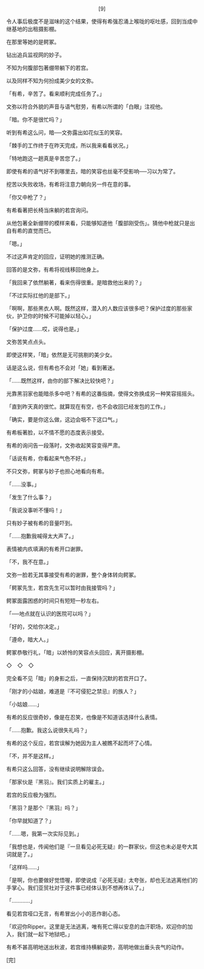 <p align="center">[9]</p>

令人事后极度不是滋味的这个结果，使得有希强忍涌上喉咙的呕吐感，回到当成中继基地的出租摄影棚。

在那里等她的是鳄冢。

钻出追兵监视网的妙子。

不知为何腹部包著绷带躺下的若宫。

以及同样不知为何扮成美少女的文弥。

「有希，辛苦了。看来顺利完成任务了。」

文弥以符合外貌的声音与语气慰劳，有希以所谓的「白眼」注视他。

「暗。你不是很忙吗？」

听到有希这么问，暗──文弥露出如花似玉的笑容。

「棘手的工作终于在昨天完成，所以我来看看状况。」

「特地跑这一趟真是辛苦您了。」

即使有希的语气好不到哪里去，暗的笑容也丝毫不受影响──习以为常了。

挖苦以失败收场，有希将注意力朝向另一件在意的事。

「你又中枪了？」

有希看著把长椅当床躺的若宫询问。

从他包著全新绷带的模样来看，只能够知道他「腹部刚受伤」。猜他中枪就只是出自有希的直觉而已。

「嗯。」

不过这声肯定的回应，证明她的推测正确。

回答的是文弥，有希将视线移回他身上。

「我回来了依然躺著，看来伤得很重。是暗救他出来的？」

「不过实际扛他的是部下。」

「啊啊，那些黑衣人啊。既然这样，潜入的人数应该很多吧？保护过度的那些家伙，护卫你的时候不可能掉以轻心。」

「保护过度……哎，说得也是。」

文弥苦笑点点头。

即使这样笑，「暗」依然是无可挑剔的美少女。

话是这么说，但有希也不会对「她」看到著迷。

「……既然这样，由你的部下解决比较快吧？」

光靠黑羽家也能暗杀多中吧？有希的这番指摘，使得文弥换成另一种笑容摇摇头。

「直到昨天真的很忙。就算现在有空，也不会收回已经发包的工作。」

「确实，要是你这么做，这边会咽不下这口气。」

有希板著脸，以不情不愿的态度表示接受。

有希的询问告一段落时，文弥收起笑容变得严肃。

「话说有希，你看起来气色不好。」

不只文弥，鳄冢与妙子也担心地看向有希。

「……没事。」

「发生了什么事？」

「我说没事听不懂吗！」

只有妙子被有希的音量吓到。

「……抱歉我喊得太大声了。」

表情被内疚填满的有希开口谢罪。

「不，我不在意。」

文弥一脸若无其事接受有希的谢罪，整个身体转向鳄冢。

「鳄冢先生，若宫先生可以暂时由我接管吗？」

鳄冢面露困惑的时间只有短短一秒左右。

「──地点就在认识的医院可以吗？」

「好的，交给你决定。」

「遵命，暗大人。」

鳄冢恭敬行礼，「暗」以娇怜的笑容点头回应，离开摄影棚。

◇　◇　◇

完全看不见「暗」的身影之后，一直保持沉默的若宫开口了。

「刚才的小姑娘，难道是『不可侵犯之禁忌』的族人？」

「小姑娘……」

有希的反应很奇妙，像是在忍笑，也像是不知道该选择什么表情。

「……抱歉。我这么说很失礼吗？」

有希的这个反应，若宫误解为她因为主人被瞧不起而坏了心情。

「不，并不是这样。」

有希只这么回答，没有继续说明解除误会。

「那家伙是『黑羽』。我们实质上的雇主。」

若宫的反应极为强烈。

「黑羽？是那个『黑羽』吗？」

「你早就知道了？」

「……嗯，我第一次实际见到。」

「我想也是，传闻他们是『一旦看见必死无疑』的一群家伙，但这也未必是夸大其词就是了。」

「这样吗……」

「是啊，你也要做好觉悟喔，即使说成『必死无疑』太夸张，却也无法逃离他们的手掌心。我们亚贸社对于这件事已经体认到不想再体认了。」

「…………」

看见若宫哑口无言，有希冒出小小的恶作剧心态。

「欢迎你Ripper。这里是无法逃离，唯有死亡得以安息的血汗职场，欢迎你的加入，我们就一起下地狱吧。」

有希不甚高明地送出秋波，若宫维持横躺姿势，高明地做出垂头丧气的动作。

[完]


